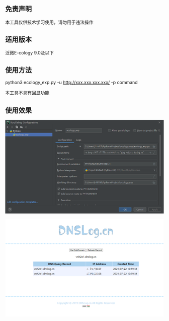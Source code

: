 ## 免责声明

本工具仅供技术学习使用，请勿用于违法操作



## 适用版本

泛微E-cology 9.0及以下



## 使用方法

python3 ecology_exp.py  -u http://xxx.xxx.xxx.xxx/ -p command

本工具不具有回显功能

## 使用效果

![](Snipaste_2021-07-22_10-58-02.png)



![](Snipaste_2021-07-22_11-00-27.png)

